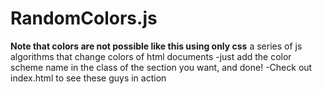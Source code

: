 # RandomColors.js
**Note that colors are not possible like this using only css**
a series of js algorithms that change colors of html documents
-just add the color scheme name in the class of the section you want, and done!
-Check out index.html to see these guys in action
